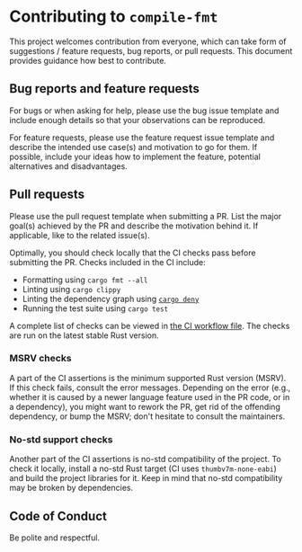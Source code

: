 # Contributing to `compile-fmt`

This project welcomes contribution from everyone, which can take form of suggestions / feature requests, bug reports, or pull requests.
This document provides guidance how best to contribute.

## Bug reports and feature requests

For bugs or when asking for help, please use the bug issue template and include enough details so that your observations
can be reproduced.

For feature requests, please use the feature request issue template and describe the intended use case(s) and motivation
to go for them. If possible, include your ideas how to implement the feature, potential alternatives and disadvantages.

## Pull requests

Please use the pull request template when submitting a PR. List the major goal(s) achieved by the PR
and describe the motivation behind it. If applicable, like to the related issue(s).

Optimally, you should check locally that the CI checks pass before submitting the PR. Checks included in the CI
include:

- Formatting using `cargo fmt --all`
- Linting using `cargo clippy`
- Linting the dependency graph using [`cargo deny`](https://crates.io/crates/cargo-deny)
- Running the test suite using `cargo test`

A complete list of checks can be viewed in [the CI workflow file](.github/workflows/ci.yml). The checks are run
on the latest stable Rust version.

### MSRV checks

A part of the CI assertions is the minimum supported Rust version (MSRV). If this check fails, consult the error messages. Depending on
the error (e.g., whether it is caused by a newer language feature used in the PR code, or in a dependency),
you might want to rework the PR, get rid of the offending dependency, or bump the MSRV; don't hesitate to consult the maintainers.

### No-std support checks

Another part of the CI assertions is no-std compatibility of the project. To check it locally, install a no-std Rust target
(CI uses `thumbv7m-none-eabi`) and build the project libraries for it. Keep in mind that no-std compatibility may be broken
by dependencies.

## Code of Conduct

Be polite and respectful.
